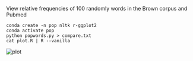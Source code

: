 View relative frequencies of 100 randomly words in the Brown corpus and Pubmed

```
conda create -n pop nltk r-ggplot2
conda activate pop
python popwords.py > compare.txt
cat plot.R | R --vanilla
```

![plot](https://i.imgur.com/LuRGZNn.png)
